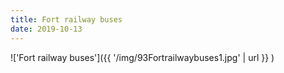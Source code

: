 ```yaml
---
title: Fort railway buses
date: 2019-10-13
---
```


!['Fort railway buses']({{ '/img/93Fortrailwaybuses1.jpg' | url }} )
<br>
